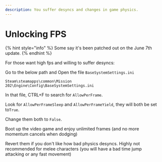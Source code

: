 ```yaml
---
description: You suffer desyncs and changes in game physics.
---
```


# Unlocking FPS

{% hint style="info" %}
Some say it's been patched out on the June 7th update.
{% endhint %}

For those want high fps and willing to suffer desyncs:

Go to the below path and Open the file `BaseSystemSettings.ini`

```
Steam\steamapps\common\Mission 202\Engine\Config\BaseSystemSettings.ini
```

In that file, CTRL+F to search for `AllowPerFrame`.

Look for `AllowPerFrameSleep` and `AllowPerFrameYield`, they will both be set to`True`.&#x20;

Change them both to `False`.

Boot up the video game and enjoy unlimited frames (and no more momentum cancels when dodging)

Revert them if you don't like how bad physics desyncs. Highly not recommended for melee characters (you will have a bad time jump attacking or any fast movement)
